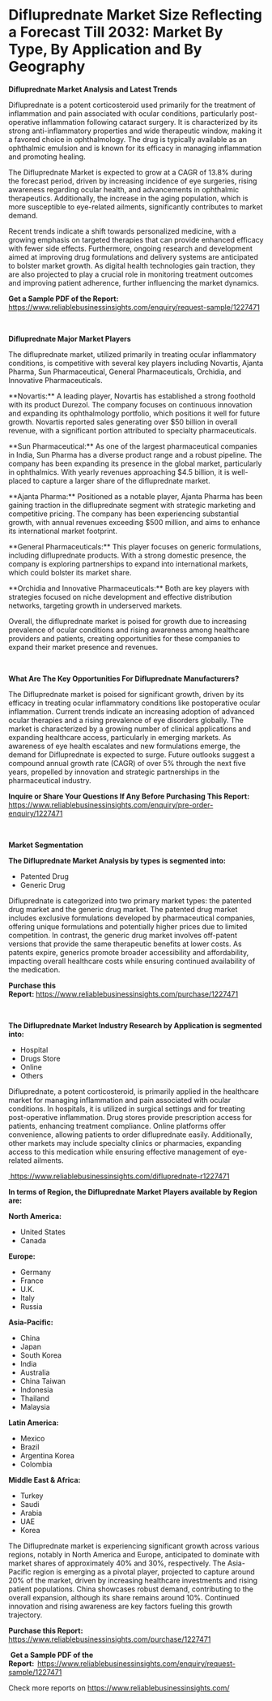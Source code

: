 <p><h1>Difluprednate Market Size Reflecting a Forecast Till 2032: Market By Type, By Application and By Geography</h1></p><p><strong>Difluprednate Market Analysis and Latest Trends</strong></p>
<p><p>Difluprednate is a potent corticosteroid used primarily for the treatment of inflammation and pain associated with ocular conditions, particularly post-operative inflammation following cataract surgery. It is characterized by its strong anti-inflammatory properties and wide therapeutic window, making it a favored choice in ophthalmology. The drug is typically available as an ophthalmic emulsion and is known for its efficacy in managing inflammation and promoting healing.</p><p>The Difluprednate Market is expected to grow at a CAGR of 13.8% during the forecast period, driven by increasing incidence of eye surgeries, rising awareness regarding ocular health, and advancements in ophthalmic therapeutics. Additionally, the increase in the aging population, which is more susceptible to eye-related ailments, significantly contributes to market demand. </p><p>Recent trends indicate a shift towards personalized medicine, with a growing emphasis on targeted therapies that can provide enhanced efficacy with fewer side effects. Furthermore, ongoing research and development aimed at improving drug formulations and delivery systems are anticipated to bolster market growth. As digital health technologies gain traction, they are also projected to play a crucial role in monitoring treatment outcomes and improving patient adherence, further influencing the market dynamics.</p></p>
<p><strong>Get a Sample PDF of the Report:&nbsp;</strong> <a href="https://www.reliablebusinessinsights.com/enquiry/request-sample/1227471?utm_campaign=2983&utm_medium=2&utm_source=Github&utm_content=ia&utm_term=08032025&utm_id=difluprednate">https://www.reliablebusinessinsights.com/enquiry/request-sample/1227471</a></p>
<p>&nbsp;</p>
<p><strong>Difluprednate Major Market Players</strong></p>
<p><p>The difluprednate market, utilized primarily in treating ocular inflammatory conditions, is competitive with several key players including Novartis, Ajanta Pharma, Sun Pharmaceutical, General Pharmaceuticals, Orchidia, and Innovative Pharmaceuticals. </p><p>**Novartis:** A leading player, Novartis has established a strong foothold with its product Durezol. The company focuses on continuous innovation and expanding its ophthalmology portfolio, which positions it well for future growth. Novartis reported sales generating over $50 billion in overall revenue, with a significant portion attributed to specialty pharmaceuticals.</p><p>**Sun Pharmaceutical:** As one of the largest pharmaceutical companies in India, Sun Pharma has a diverse product range and a robust pipeline. The company has been expanding its presence in the global market, particularly in ophthalmics. With yearly revenues approaching $4.5 billion, it is well-placed to capture a larger share of the difluprednate market.</p><p>**Ajanta Pharma:** Positioned as a notable player, Ajanta Pharma has been gaining traction in the difluprednate segment with strategic marketing and competitive pricing. The company has been experiencing substantial growth, with annual revenues exceeding $500 million, and aims to enhance its international market footprint.</p><p>**General Pharmaceuticals:** This player focuses on generic formulations, including difluprednate products. With a strong domestic presence, the company is exploring partnerships to expand into international markets, which could bolster its market share.</p><p>**Orchidia and Innovative Pharmaceuticals:** Both are key players with strategies focused on niche development and effective distribution networks, targeting growth in underserved markets.</p><p>Overall, the difluprednate market is poised for growth due to increasing prevalence of ocular conditions and rising awareness among healthcare providers and patients, creating opportunities for these companies to expand their market presence and revenues.</p></p>
<p>&nbsp;</p>
<p><strong>What Are The Key Opportunities For Difluprednate Manufacturers?</strong></p>
<p><p>The Difluprednate market is poised for significant growth, driven by its efficacy in treating ocular inflammatory conditions like postoperative ocular inflammation. Current trends indicate an increasing adoption of advanced ocular therapies and a rising prevalence of eye disorders globally. The market is characterized by a growing number of clinical applications and expanding healthcare access, particularly in emerging markets. As awareness of eye health escalates and new formulations emerge, the demand for Difluprednate is expected to surge. Future outlooks suggest a compound annual growth rate (CAGR) of over 5% through the next five years, propelled by innovation and strategic partnerships in the pharmaceutical industry.</p></p>
<p><strong>Inquire or Share Your Questions If Any Before Purchasing This Report:</strong> <a href="https://www.reliablebusinessinsights.com/enquiry/pre-order-enquiry/1227471?utm_campaign=2983&utm_medium=2&utm_source=Github&utm_content=ia&utm_term=08032025&utm_id=difluprednate">https://www.reliablebusinessinsights.com/enquiry/pre-order-enquiry/1227471</a></p>
<p>&nbsp;</p>
<p><strong>Market Segmentation</strong></p>
<p><strong>The Difluprednate Market Analysis by types is segmented into:</strong></p>
<p><ul><li>Patented Drug</li><li>Generic Drug</li></ul></p>
<p><p>Difluprednate is categorized into two primary market types: the patented drug market and the generic drug market. The patented drug market includes exclusive formulations developed by pharmaceutical companies, offering unique formulations and potentially higher prices due to limited competition. In contrast, the generic drug market involves off-patent versions that provide the same therapeutic benefits at lower costs. As patents expire, generics promote broader accessibility and affordability, impacting overall healthcare costs while ensuring continued availability of the medication.</p></p>
<p><strong>Purchase this Report:&nbsp;</strong><a href="https://www.reliablebusinessinsights.com/purchase/1227471?utm_campaign=2983&utm_medium=2&utm_source=Github&utm_content=ia&utm_term=08032025&utm_id=difluprednate">https://www.reliablebusinessinsights.com/purchase/1227471</a></p>
<p>&nbsp;</p>
<p><strong>The Difluprednate Market Industry Research by Application is segmented into:</strong></p>
<p><ul><li>Hospital</li><li>Drugs Store</li><li>Online</li><li>Others</li></ul></p>
<p><p>Difluprednate, a potent corticosteroid, is primarily applied in the healthcare market for managing inflammation and pain associated with ocular conditions. In hospitals, it is utilized in surgical settings and for treating post-operative inflammation. Drug stores provide prescription access for patients, enhancing treatment compliance. Online platforms offer convenience, allowing patients to order difluprednate easily. Additionally, other markets may include specialty clinics or pharmacies, expanding access to this medication while ensuring effective management of eye-related ailments.</p></p>
<p><a href="https://www.reliablebusinessinsights.com/difluprednate-r1227471?utm_campaign=2983&utm_medium=2&utm_source=Github&utm_content=ia&utm_term=08032025&utm_id=difluprednate">&nbsp;https://www.reliablebusinessinsights.com/difluprednate-r1227471</a></p>
<p><strong>In terms of Region, the Difluprednate Market Players available by Region are:</strong></p>
<p>
    <p> <strong> North America: </strong>
        <ul>
            <li>United States</li>
            <li>Canada</li>
        </ul>
        </p> 
    <p> <strong> Europe: </strong>
        <ul>
            <li>Germany</li>
            <li>France</li>
            <li>U.K.</li>
            <li>Italy</li>
            <li>Russia</li>
        </ul>
        </p> 
    <p> <strong> Asia-Pacific: </strong>
        <ul>
            <li>China</li>
            <li>Japan</li>
            <li>South Korea</li>
            <li>India</li>
            <li>Australia</li>
            <li>China Taiwan</li>
            <li>Indonesia</li>
            <li>Thailand</li>
            <li>Malaysia</li>
        </ul>
        </p> 
    <p> <strong> Latin America: </strong>
        <ul>
            <li>Mexico</li>
            <li>Brazil</li>
            <li>Argentina Korea</li>
            <li>Colombia</li>
        </ul>
        </p> 
    <p> <strong> Middle East & Africa: </strong>
        <ul>
            <li>Turkey</li>
            <li>Saudi</li>
            <li>Arabia</li>
            <li>UAE</li>
            <li>Korea</li>
        </ul>
    </p>
    </p>
<p><p>The Difluprednate market is experiencing significant growth across various regions, notably in North America and Europe, anticipated to dominate with market shares of approximately 40% and 30%, respectively. The Asia-Pacific region is emerging as a pivotal player, projected to capture around 20% of the market, driven by increasing healthcare investments and rising patient populations. China showcases robust demand, contributing to the overall expansion, although its share remains around 10%. Continued innovation and rising awareness are key factors fueling this growth trajectory.</p></p>
<p><strong>Purchase this Report: </strong><a href="https://www.reliablebusinessinsights.com/purchase/1227471?utm_campaign=2983&utm_medium=2&utm_source=Github&utm_content=ia&utm_term=08032025&utm_id=difluprednate">https://www.reliablebusinessinsights.com/purchase/1227471</a></p>
<p>&nbsp;<strong>Get a Sample PDF of the Report:&nbsp;&nbsp;</strong><a href="https://www.reliablebusinessinsights.com/enquiry/request-sample/1227471?utm_campaign=2983&utm_medium=2&utm_source=Github&utm_content=ia&utm_term=08032025&utm_id=difluprednate">https://www.reliablebusinessinsights.com/enquiry/request-sample/1227471</a></p>
<p><strong></strong></p>
<p>Check more reports on <a href="https://www.reliablebusinessinsights.com/?utm_campaign=2983&utm_medium=2&utm_source=Github&utm_content=ia&utm_term=08032025&utm_id=difluprednate">https://www.reliablebusinessinsights.com/</a></p>